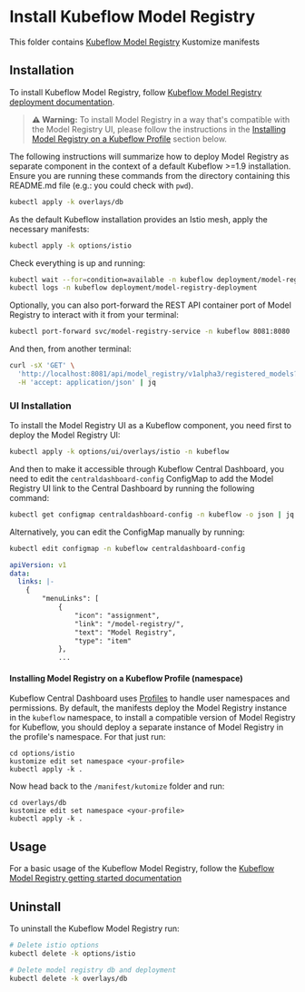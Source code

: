 # Install Kubeflow Model Registry

This folder contains [Kubeflow Model Registry](https://www.kubeflow.org/docs/components/model-registry/installation/) Kustomize manifests

## Installation

To install Kubeflow Model Registry, follow [Kubeflow Model Registry deployment documentation](https://www.kubeflow.org/docs/components/model-registry/installation/).

> **⚠️ Warning:** To install Model Registry in a way that's compatible with the Model Registry UI, please follow the instructions in the [Installing Model Registry on a Kubeflow Profile](#installing-model-registry-on-a-kubeflow-profile) section below.

The following instructions will summarize how to deploy Model Registry as separate component in the context of a default Kubeflow >=1.9 installation.
Ensure you are running these commands from the directory containing this README.md file (e.g.: you could check with `pwd`).

```bash
kubectl apply -k overlays/db
```

As the default Kubeflow installation provides an Istio mesh, apply the necessary manifests:

```bash
kubectl apply -k options/istio
```

Check everything is up and running:

```bash
kubectl wait --for=condition=available -n kubeflow deployment/model-registry-deployment --timeout=2m
kubectl logs -n kubeflow deployment/model-registry-deployment
```

Optionally, you can also port-forward the REST API container port of Model Registry to interact with it from your terminal:

```bash
kubectl port-forward svc/model-registry-service -n kubeflow 8081:8080
```

And then, from another terminal:

```bash
curl -sX 'GET' \
  'http://localhost:8081/api/model_registry/v1alpha3/registered_models?pageSize=100&orderBy=ID&sortOrder=DESC' \
  -H 'accept: application/json' | jq
```

### UI Installation

To install the Model Registry UI as a Kubeflow component, you need first to deploy the Model Registry UI:

```bash
kubectl apply -k options/ui/overlays/istio -n kubeflow
```

And then to make it accessible through Kubeflow Central Dashboard, you need to edit the `centraldashboard-config` ConfigMap to add the Model Registry UI link to the Central Dashboard by running the following command:

```bash
kubectl get configmap centraldashboard-config -n kubeflow -o json | jq '.data.links |= (fromjson | .menuLinks += [{"icon": "assignment", "link": "/model-registry/", "text": "Model Registry", "type": "item"}] | tojson)' | kubectl apply -f - -n kubeflow
```

Alternatively, you can edit the ConfigMap manually by running:

```bash
kubectl edit configmap -n kubeflow centraldashboard-config
```

```yaml
apiVersion: v1
data:
  links: |-
    {
        "menuLinks": [
            {
                "icon": "assignment",
                "link": "/model-registry/",
                "text": "Model Registry",
                "type": "item"
            },
            ...
```

#### Installing Model Registry on a Kubeflow Profile (namespace)

Kubeflow Central Dashboard uses [Profiles](https://www.kubeflow.org/docs/components/central-dash/profiles/) to handle user namespaces and permissions. By default, the manifests deploy the Model Registry instance in the `kubeflow` namespace, to install a compatible version of Model Registry for Kubeflow, you should deploy a separate instance of Model Registry in the profile's namespace. For that just run:

```shell
cd options/istio
kustomize edit set namespace <your-profile>
kubectl apply -k .
```

Now head back to the `/manifest/kutomize` folder and run:

```shell
cd overlays/db
kustomize edit set namespace <your-profile>
kubectl apply -k .
```

## Usage

For a basic usage of the Kubeflow Model Registry, follow the [Kubeflow Model Registry getting started documentation](https://www.kubeflow.org/docs/components/model-registry/getting-started/)

## Uninstall

To uninstall the Kubeflow Model Registry run:

```bash
# Delete istio options
kubectl delete -k options/istio

# Delete model registry db and deployment
kubectl delete -k overlays/db
```
